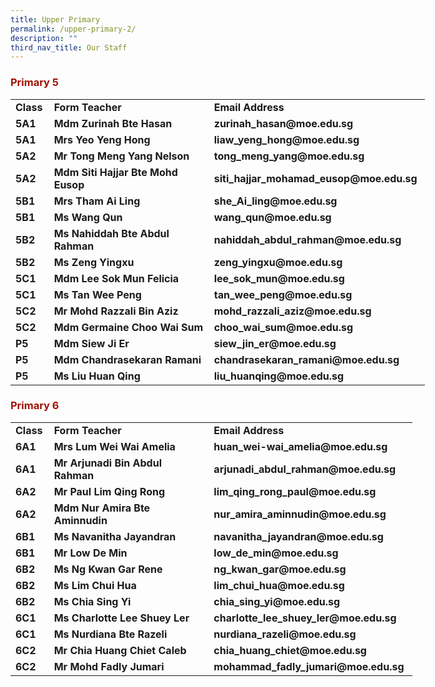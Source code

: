```yaml
---
title: Upper Primary
permalink: /upper-primary-2/
description: ""
third_nav_title: Our Staff
---
```

<h3><strong><span style="color: #a11104;">Primary 5</span></strong></h3>
<table style="width: 663px;" width="693">
<tbody>
<tr>
<td style="width: 46.2031px;"><strong>Class</strong></td>
<td style="width: 264.578px;"><strong>Form Teacher</strong></td>
<td style="width: 330.219px;"><strong>Email Address</strong></td>
</tr>
<tr>
<td style="width: 46.2031px;"><strong><span style="font-style: inherit;">5A1</span></strong></td>
<td style="width: 264.578px;"><strong><span style="font-style: inherit;">Mdm Zurinah Bte Hasan</span></strong></td>
<td style="width: 330.219px;"><strong><span style="font-style: inherit;">zurinah_hasan@moe.edu.sg</span></strong></td>
</tr>
<tr>
<td style="width: 46.2031px;"><strong><span style="font-style: inherit;">5A1</span></strong></td>
<td style="width: 264.578px;"><strong><span style="font-style: inherit;">Mrs Yeo Yeng Hong</span></strong></td>
<td style="width: 330.219px;"><strong><span style="font-style: inherit;">liaw_yeng_hong@moe.edu.sg</span></strong></td>
</tr>
<tr>
<td style="width: 46.2031px;"><strong><span style="font-style: inherit;">5A2</span></strong></td>
<td style="width: 264.578px;"><strong><span style="font-style: inherit;">Mr Tong Meng Yang Nelson</span></strong></td>
<td style="width: 330.219px;"><strong><span style="font-style: inherit;">tong_meng_yang@moe.edu.sg</span></strong></td>
</tr>
<tr>
<td style="width: 46.2031px;"><strong><span style="font-style: inherit;">5A2</span></strong></td>
<td style="width: 264.578px;"><strong><span style="font-style: inherit;">Mdm Siti Hajjar Bte Mohd Eusop</span></strong></td>
<td style="width: 330.219px;"><strong><span style="font-style: inherit;">siti_hajjar_mohamad_eusop@moe.edu.sg</span></strong></td>
</tr>
<tr>
<td style="width: 46.2031px;"><strong><span style="font-style: inherit;">5B1</span></strong></td>
<td style="width: 264.578px;"><strong><span style="font-style: inherit;">Mrs Tham Ai Ling</span></strong></td>
<td style="width: 330.219px;"><strong><span style="font-style: inherit;">she_Ai_ling@moe.edu.sg</span></strong></td>
</tr>
<tr>
<td style="width: 46.2031px;"><strong><span style="font-style: inherit;">5B1</span></strong></td>
<td style="width: 264.578px;"><strong><span style="font-style: inherit;">Ms Wang Qun</span></strong></td>
<td style="width: 330.219px;"><strong><span style="font-style: inherit;">wang_qun@moe.edu.sg</span></strong></td>
</tr>
<tr>
<td style="width: 46.2031px;"><strong><span style="font-style: inherit;">5B2</span></strong></td>
<td style="width: 264.578px;"><strong><span style="font-style: inherit;">Ms Nahiddah Bte Abdul Rahman</span></strong></td>
<td style="width: 330.219px;"><strong><span style="font-style: inherit;">nahiddah_abdul_rahman@moe.edu.sg</span></strong></td>
</tr>
<tr>
<td style="width: 46.2031px;"><strong><span style="font-style: inherit;">5B2</span></strong></td>
<td style="width: 264.578px;"><strong><span style="font-style: inherit;">Ms Zeng Yingxu</span></strong></td>
<td style="width: 330.219px;"><strong><span style="font-style: inherit;">zeng_yingxu@moe.edu.sg</span></strong></td>
</tr>
<tr>
<td style="width: 46.2031px;"><strong><span style="font-style: inherit;">5C1</span></strong></td>
<td style="width: 264.578px;"><strong><span style="font-style: inherit;">Mdm Lee Sok Mun Felicia</span></strong></td>
<td style="width: 330.219px;"><strong><span style="font-style: inherit;">lee_sok_mun@moe.edu.sg</span></strong></td>
</tr>
<tr>
<td style="width: 46.2031px;"><strong><span style="font-style: inherit;">5C1</span></strong></td>
<td style="width: 264.578px;"><strong><span style="font-style: inherit;">Ms Tan Wee Peng</span></strong></td>
<td style="width: 330.219px;"><strong><span style="font-style: inherit;">tan_wee_peng@moe.edu.sg</span></strong></td>
</tr>
<tr>
<td style="width: 46.2031px;"><strong><span style="font-style: inherit;">5C2</span></strong></td>
<td style="width: 264.578px;"><strong><span style="font-style: inherit;">Mr Mohd Razzali Bin Aziz</span></strong></td>
<td style="width: 330.219px;"><strong><span style="font-style: inherit;">mohd_razzali_aziz@moe.edu.sg</span></strong></td>
</tr>
<tr>
<td style="width: 46.2031px;"><strong><span style="font-style: inherit;">5C2</span></strong></td>
<td style="width: 264.578px;"><strong><span style="font-style: inherit;">Mdm Germaine Choo Wai Sum</span></strong></td>
<td style="width: 330.219px;"><strong><span style="font-style: inherit;">choo_wai_sum@moe.edu.sg</span></strong></td>
</tr>
<tr>
<td style="width: 46.2031px;"><strong><span style="font-style: inherit;">P5</span></strong></td>
<td style="width: 264.578px;"><strong><span style="font-style: inherit;">Mdm Siew Ji Er</span></strong></td>
<td style="width: 330.219px;"><strong><span style="font-style: inherit;">siew_jin_er@moe.edu.sg</span></strong></td>
</tr>
<tr>
<td style="width: 46.2031px;"><strong><span style="font-style: inherit;">P5</span></strong></td>
<td style="width: 264.578px;"><strong><span style="font-style: inherit;">Mdm Chandrasekaran Ramani</span></strong></td>
<td style="width: 330.219px;"><strong><span style="font-style: inherit;">chandrasekaran_ramani@moe.edu.sg</span></strong></td>
</tr>
<tr>
<td style="width: 46.2031px;"><strong><span style="font-style: inherit;">P5</span></strong></td>
<td style="width: 264.578px;"><strong><span style="font-style: inherit;">Ms Liu Huan Qing</span></strong></td>
<td style="width: 330.219px;"><strong><span style="font-style: inherit;">liu_huanqing@moe.edu.sg</span></strong></td>
</tr>
</tbody>
</table>
<h3><strong><span style="color: #a11104;">Primary 6</span></strong></h3>
<table style="width: 643px;" width="693">
<tbody>
<tr>
<td style="width: 46.0781px;"><strong>Class</strong></td>
<td style="width: 264.422px;"><strong>Form Teacher</strong></td>
<td style="width: 310.5px;"><strong>Email Address</strong></td>
</tr>
<tr>
<td style="width: 46.0781px;"><strong>6A1</strong></td>
<td style="width: 264.422px;"><strong>Mrs Lum Wei Wai Amelia</strong></td>
<td style="width: 310.5px;"><strong>huan_wei-wai_amelia@moe.edu.sg</strong></td>
</tr>
<tr>
<td style="width: 46.0781px;"><strong>6A1</strong></td>
<td style="width: 264.422px;"><strong>Mr Arjunadi Bin Abdul Rahman</strong></td>
<td style="width: 310.5px;"><strong>arjunadi_abdul_rahman@moe.edu.sg</strong></td>
</tr>
<tr>
<td style="width: 46.0781px;"><strong>6A2</strong></td>
<td style="width: 264.422px;"><strong>Mr Paul Lim Qing Rong</strong></td>
<td style="width: 310.5px;"><strong>lim_qing_rong_paul@moe.edu.sg</strong></td>
</tr>
<tr>
<td style="width: 46.0781px;"><strong>6A2</strong></td>
<td style="width: 264.422px;"><strong>Mdm Nur Amira Bte Aminnudin</strong></td>
<td style="width: 310.5px;"><strong>nur_amira_aminnudin@moe.edu.sg</strong></td>
</tr>
<tr>
<td style="width: 46.0781px;"><strong>6B1</strong></td>
<td style="width: 264.422px;"><strong>Ms Navanitha Jayandran</strong></td>
<td style="width: 310.5px;"><strong>navanitha_jayandran@moe.edu.sg</strong></td>
</tr>
<tr>
<td style="width: 46.0781px;"><strong>6B1</strong></td>
<td style="width: 264.422px;"><strong>Mr Low De Min</strong></td>
<td style="width: 310.5px;"><strong>low_de_min@moe.edu.sg</strong></td>
</tr>
<tr>
<td style="width: 46.0781px;"><strong>6B2</strong></td>
<td style="width: 264.422px;"><strong>Ms Ng Kwan Gar Rene</strong></td>
<td style="width: 310.5px;"><strong>ng_kwan_gar@moe.edu.sg</strong></td>
</tr>
<tr>
<td style="width: 46.0781px;"><strong>6B2</strong></td>
<td style="width: 264.422px;"><strong>Ms Lim Chui Hua</strong></td>
<td style="width: 310.5px;"><strong>lim_chui_hua@moe.edu.sg</strong></td>
</tr>
<tr>
<td style="width: 46.0781px;"><strong>6B2</strong></td>
<td style="width: 264.422px;"><strong>Ms Chia Sing Yi</strong></td>
<td style="width: 310.5px;"><strong>chia_sing_yi@moe.edu.sg</strong></td>
</tr>
<tr>
<td style="width: 46.0781px;"><strong>6C1</strong></td>
<td style="width: 264.422px;"><strong>Ms Charlotte Lee Shuey Ler</strong></td>
<td style="width: 310.5px;"><strong>charlotte_lee_shuey_ler@moe.edu.sg</strong></td>
</tr>
<tr>
<td style="width: 46.0781px;"><strong>6C1</strong></td>
<td style="width: 264.422px;"><strong>Ms Nurdiana Bte Razeli</strong></td>
<td style="width: 310.5px;"><strong>nurdiana_razeli@moe.edu.sg</strong></td>
</tr>
<tr>
<td style="width: 46.0781px;"><strong>6C2</strong></td>
<td style="width: 264.422px;"><strong>Mr Chia Huang Chiet Caleb</strong></td>
<td style="width: 310.5px;"><strong>chia_huang_chiet@moe.edu.sg</strong></td>
</tr>
<tr>
<td style="width: 46.0781px;"><strong>6C2</strong></td>
<td style="width: 264.422px;"><strong>Mr Mohd Fadly Jumari</strong></td>
<td style="width: 310.5px;"><strong>mohammad_fadly_jumari@moe.edu.sg</strong></td>
</tr>
</tbody>
</table>